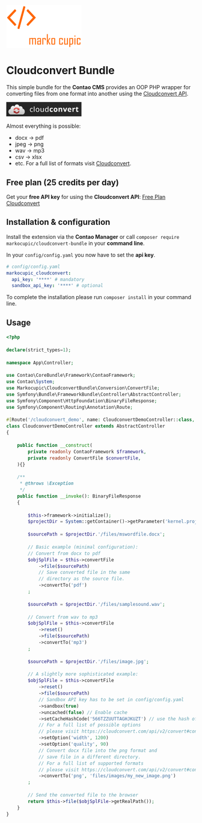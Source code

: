 <p align="left">
<a href="https://github.com/markocupic"><img src="https://github.com/markocupic/markocupic/blob/main/logo.png?raw=true" width="200"></a>
</p>

# Cloudconvert Bundle
This simple bundle for the **Contao CMS** provides an OOP PHP wrapper for
  converting files from one format into another using the [Cloudconvert API](https://cloudconvert.com/api/v2).
<p><a href="https://cloudconvert.com/"><img src="docs/images/logo_cloudconvert.png" width="200"></a></p>

Almost everything is possible:
- docx -> pdf
- jpeg -> png
- wav -> mp3
- csv -> xlsx
- etc. For a full list of formats visit [Cloudconvert](https://cloudconvert.com/).

## Free plan (25 credits per day)
Get your **free API key** for using
  the **Cloudconvert API**: [Free Plan Cloudconvert](https://cloudconvert.com/pricing)

## Installation & configuration
Install the extension via the **Contao Manager** or
  call `composer require markocupic/cloudconvert-bundle` in your **command line**.

In your `config/config.yaml` you now have to set the **api key**.

```yaml
# config/config.yaml
markocupic_cloudconvert:
  api_key: '****' # mandatory
  sandbox_api_key: '****' # optional
```

To complete the installation please run `composer install` in your command line.

## Usage

```php
<?php

declare(strict_types=1);

namespace App\Controller;

use Contao\CoreBundle\Framework\ContaoFramework;
use Contao\System;
use Markocupic\CloudconvertBundle\Conversion\ConvertFile;
use Symfony\Bundle\FrameworkBundle\Controller\AbstractController;
use Symfony\Component\HttpFoundation\BinaryFileResponse;
use Symfony\Component\Routing\Annotation\Route;

#[Route('/cloudconvert_demo', name: CloudconvertDemoController::class, defaults: ['_scope' => 'frontend'])]
class CloudconvertDemoController extends AbstractController
{

    public function __construct(
        private readonly ContaoFramework $framework,
        private readonly ConvertFile $convertFile,
    ){}

    /**
     * @throws \Exception
     */
    public function __invoke(): BinaryFileResponse
    {

        $this->framework->initialize();
        $projectDir = System::getContainer()->getParameter('kernel.project_dir');

        $sourcePath = $projectDir.'/files/mswordfile.docx';

        // Basic example (minimal configuration):
        // Convert from docx to pdf
        $objSplFile = $this->convertFile
            ->file($sourcePath)
            // Save converted file in the same
            // directory as the source file.
            ->convertTo('pdf')
        ;

        $sourcePath = $projectDir.'/files/samplesound.wav';

        // Convert from wav to mp3
        $objSplFile = $this->convertFile
            ->reset()
            ->file($sourcePath)
            ->convertTo('mp3')
        ;

        $sourcePath = $projectDir.'/files/image.jpg';

        // A slightly more sophisticated example:
        $objSplFile = $this->convertFile
            ->reset()
            ->file($sourcePath)
            // Sandbox API key has to be set in config/config.yaml
            ->sandbox(true)
            ->uncached(false) // Enable cache
            ->setCacheHashCode('566TZZUUTTAGHJKUZT') // use the hash of your file to get the file from the cache directory
            // For a full list of possible options
            // please visit https://cloudconvert.com/api/v2/convert#convert-tasks
            ->setOption('width', 1200)
            ->setOption('quality', 90)
            // Convert docx file into the png format and
            // save file in a different directory.
            // For a full list of supported formats
            // please visit https://cloudconvert.com/api/v2/convert#convert-formats
            ->convertTo('png', 'files/images/my_new_image.png')
        ;

        // Send the converted file to the browser
        return $this->file($objSplFile->getRealPath());
    }
}


```
